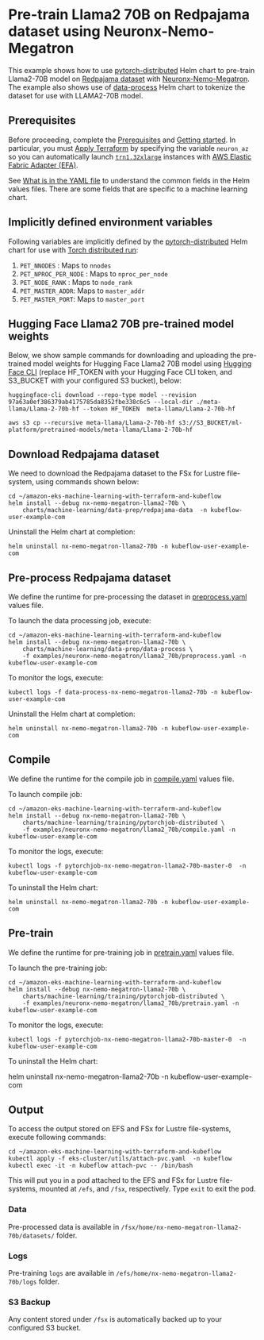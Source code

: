 # Pre-train Llama2 70B on Redpajama dataset using Neuronx-Nemo-Megatron

This example shows how to use [pytorch-distributed](../../../charts/machine-learning/training/pytorchjob-elastic/Chart.yaml) Helm chart to pre-train Llama2-70B model on [Redpajama dataset](https://github.com/togethercomputer/RedPajama-Data) with [Neuronx-Nemo-Megatron](https://github.com/aws-neuron/neuronx-nemo-megatron). The example also shows use of [data-process](../../../charts/machine-learning/data-prep/data-process/Chart.yaml) Helm chart to tokenize the  dataset for use with LLAMA2-70B model.

## Prerequisites

Before proceeding, complete the [Prerequisites](../../../README.md#prerequisites) and [Getting started](../../../README.md#getting-started). In particular, you must [Apply Terraform](../../../README.md#apply-terraform) by specifying the variable `neuron_az` so you can automatically launch [`trn1.32xlarge`](https://aws.amazon.com/ec2/instance-types/trn1/) instances with [AWS Elastic Fabric Adapter (EFA)](https://aws.amazon.com/hpc/efa/).

See [What is in the YAML file](../../../README.md#what-is-in-the-yaml-file) to understand the common fields in the Helm values files. There are some fields that are specific to a machine learning chart.


## Implicitly defined environment variables

Following variables are implicitly defined by the [pytorch-distributed](../../../charts/machine-learning/training/pytorchjob-distributed/Chart.yaml) Helm chart for use with [Torch distributed run](https://github.com/pytorch/pytorch/blob/main/torch/distributed/run.py):

1. `PET_NNODES` : Maps to `nnodes`
2. `PET_NPROC_PER_NODE` : Maps to `nproc_per_node` 
3. `PET_NODE_RANK` : Maps to `node_rank` 
4. `PET_MASTER_ADDR`: Maps to `master_addr` 
5. `PET_MASTER_PORT`: Maps to `master_port`

## Hugging Face Llama2 70B pre-trained model weights

Below, we show sample commands for downloading and uploading the pre-trained model weights for Hugging Face Llama2 70B model using [Hugging Face CLI](https://huggingface.co/docs/huggingface_hub/en/guides/cli) (replace HF_TOKEN with your Hugging Face CLI token, and S3_BUCKET with your configured S3 bucket), below:

    huggingface-cli download --repo-type model --revision 97a63a0ef386379ab4175785da8352fbe338c6c5 --local-dir ./meta-llama/Llama-2-70b-hf --token HF_TOKEN  meta-llama/Llama-2-70b-hf

    aws s3 cp --recursive meta-llama/Llama-2-70b-hf s3://S3_BUCKET/ml-platform/pretrained-models/meta-llama/Llama-2-70b-hf

## Download Redpajama dataset 

We need to download the Redpajama dataset to the FSx for Lustre file-system, using commands shown below:

    cd ~/amazon-eks-machine-learning-with-terraform-and-kubeflow
    helm install --debug nx-nemo-megatron-llama2-70b \
        charts/machine-learning/data-prep/redpajama-data  -n kubeflow-user-example-com

Uninstall the Helm chart at completion:

    helm uninstall nx-nemo-megatron-llama2-70b -n kubeflow-user-example-com

## Pre-process Redpajama dataset

We define the runtime for pre-processing the dataset in [preprocess.yaml](./preprocess.yaml) values file. 

To launch the data processing job, execute:

    cd ~/amazon-eks-machine-learning-with-terraform-and-kubeflow
    helm install --debug nx-nemo-megatron-llama2-70b \
        charts/machine-learning/data-prep/data-process \
        -f examples/neuronx-nemo-megatron/llama2_70b/preprocess.yaml -n kubeflow-user-example-com

To monitor the logs, execute:

    kubectl logs -f data-process-nx-nemo-megatron-llama2-70b -n kubeflow-user-example-com

Uninstall the Helm chart at completion:

    helm uninstall nx-nemo-megatron-llama2-70b -n kubeflow-user-example-com

## Compile

We define the runtime for the compile job in [compile.yaml](./compile.yaml) values file. 

To launch compile job:

    cd ~/amazon-eks-machine-learning-with-terraform-and-kubeflow
    helm install --debug nx-nemo-megatron-llama2-70b \
        charts/machine-learning/training/pytorchjob-distributed \
        -f examples/neuronx-nemo-megatron/llama2_70b/compile.yaml -n kubeflow-user-example-com

To monitor the logs, execute:

    kubectl logs -f pytorchjob-nx-nemo-megatron-llama2-70b-master-0  -n kubeflow-user-example-com

To uninstall the Helm chart:

    helm uninstall nx-nemo-megatron-llama2-70b -n kubeflow-user-example-com

## Pre-train

We define the runtime for pre-training job in [pretrain.yaml](./pretrain.yaml) values file. 

To launch the pre-training job:

    cd ~/amazon-eks-machine-learning-with-terraform-and-kubeflow
    helm install --debug nx-nemo-megatron-llama2-70b \
        charts/machine-learning/training/pytorchjob-distributed \
        -f examples/neuronx-nemo-megatron/llama2_70b/pretrain.yaml -n kubeflow-user-example-com

To monitor the logs, execute:

    kubectl logs -f pytorchjob-nx-nemo-megatron-llama2-70b-master-0  -n kubeflow-user-example-com

To uninstall the Helm chart:

   helm uninstall nx-nemo-megatron-llama2-70b -n kubeflow-user-example-com

## Output

To access the output stored on EFS and FSx for Lustre file-systems, execute following commands:

    cd ~/amazon-eks-machine-learning-with-terraform-and-kubeflow
    kubectl apply -f eks-cluster/utils/attach-pvc.yaml  -n kubeflow
    kubectl exec -it -n kubeflow attach-pvc -- /bin/bash


This will put you in a pod attached to the  EFS and FSx for Lustre file-systems, mounted at `/efs`, and `/fsx`, respectively. Type `exit` to exit the pod.

### Data

Pre-processed data is available in `/fsx/home/nx-nemo-megatron-llama2-70b/datasets/` folder.

### Logs

Pre-training `logs` are available in `/efs/home/nx-nemo-megatron-llama2-70b/logs` folder. 

### S3 Backup

Any content stored under `/fsx` is automatically backed up to your configured S3 bucket.